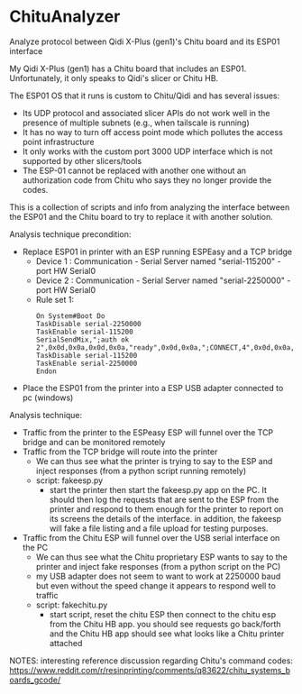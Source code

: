 # ChituAnalyzer
Analyze protocol between Qidi X-Plus (gen1)'s Chitu board and its ESP01 interface

My Qidi X-Plus (gen1) has a Chitu board that includes an ESP01.  Unfortunately, it only speaks to Qidi's slicer or Chitu HB.  

The ESP01 OS that it runs is custom to Chitu/Qidi and has several issues:
   * Its UDP protocol and associated slicer APIs do not work well in the presence of multiple subnets (e.g., when tailscale is running)
   * It has no way to turn off access point mode which pollutes the access point infrastructure
   * It only works with the custom port 3000 UDP interface which is not supported by other slicers/tools
   * The ESP-01 cannot be replaced with another one without an authorization code from Chitu who says they no longer provide the codes.

This is a collection of scripts and info from analyzing the interface between the ESP01 and the Chitu board to try to replace it with another solution.

Analysis technique precondition:
   * Replace ESP01 in printer with an ESP running ESPEasy and a TCP bridge
       * Device 1 : Communication - Serial Server named "serial-115200" - port HW Serial0
       * Device 2 : Communication - Serial Server named "serial-2250000" - port HW Serial0
       * Rule set 1:
           ```
           On System#Boot Do
           TaskDisable serial-2250000
           TaskEnable serial-115200
           SerialSendMix,";auth ok 2",0x0d,0x0a,0x0d,0x0a,"ready",0x0d,0x0a,";CONNECT,4",0x0d,0x0a,0x0d,0x0a,"OK",0x0d,0x0a
           TaskDisable serial-115200
           TaskEnable serial-2250000
           Endon
           ```
   * Place the ESP01 from the printer into a ESP USB adapter connected to pc (windows)

Analysis technique:
   * Traffic from the printer to the ESPeasy ESP will funnel over the TCP bridge and can be monitored remotely
   * Traffic from the TCP bridge will route into the printer
       * We can thus see what the printer is trying to say to the ESP and inject responses (from a python script running remotely)
       * script: fakeesp.py
          * start the printer then start the fakeesp.py app on the PC.  It should then log the requests that are sent to the ESP from the printer and respond to them enough for the printer to report on its screens the details of the interface.  in addition, the fakeesp will fake a file listing and a file upload for testing purposes.
   * Traffic from the Chitu ESP will funnel over the USB serial interface on the PC
       * We can thus see what the Chitu proprietary ESP wants to say to the printer and inject fake responses (from a python script on the PC)
       * my USB adapter does not seem to want to work at 2250000 baud but even without the speed change it appears to respond well to traffic
       * script: fakechitu.py
          * start script, reset the chitu ESP then connect to the chitu esp from the Chitu HB app.  you should see requests go back/forth and the Chitu HB app should see what looks like a Chitu printer attached


NOTES:   interesting reference discussion regarding Chitu's command codes: https://www.reddit.com/r/resinprinting/comments/q83622/chitu_systems_boards_gcode/
